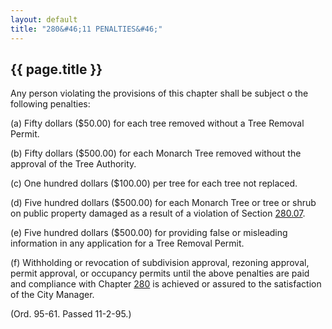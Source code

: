 ```yaml
---
layout: default 
title: "280&#46;11 PENALTIES&#46;"
---
```


{{ page.title }}
----------------

Any person violating the provisions of this chapter shall be subject o
the following penalties:

​(a) Fifty dollars (\$50.00) for each tree removed without a Tree
Removal Permit.

​(b) Fifty dollars (\$500.00) for each Monarch Tree removed without the
approval of the Tree Authority.

​(c) One hundred dollars (\$100.00) per tree for each tree not replaced.

​(d) Five hundred dollars (\$500.00) for each Monarch Tree or tree or
shrub on public property damaged as a result of a violation of Section
[280.07](19bc8fec.html).

​(e) Five hundred dollars (\$500.00) for providing false or misleading
information in any application for a Tree Removal Permit.

​(f) Withholding or revocation of subdivision approval, rezoning
approval, permit approval, or occupancy permits until the above
penalties are paid and compliance with Chapter [280](190dab57.html) is
achieved or assured to the satisfaction of the City Manager.

(Ord. 95-61. Passed 11-2-95.)
